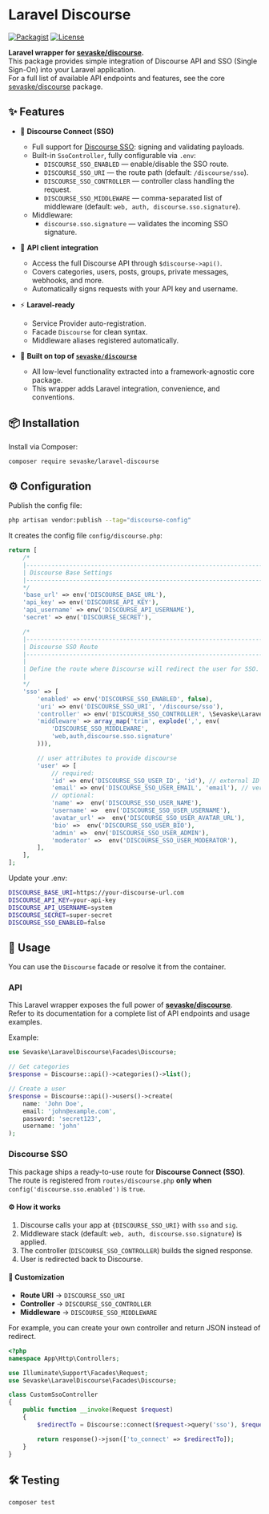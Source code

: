 # Laravel Discourse

[![Packagist](https://img.shields.io/packagist/v/sevaske/laravel-discourse.svg)](https://packagist.org/packages/sevaske/laravel-discourse)
[![License](https://img.shields.io/github/license/sevaske/laravel-discourse.svg)](LICENSE)

**Laravel wrapper for [sevaske/discourse](https://github.com/sevaske/discourse).**  
This package provides simple integration of Discourse API and SSO (Single Sign-On) into your Laravel application.  
For a full list of available API endpoints and features, see the core [sevaske/discourse](https://github.com/sevaske/discourse) package.


## ✨ Features

- 🔑 **Discourse Connect (SSO)**
    - Full support for [Discourse SSO](https://meta.discourse.org/t/official-single-sign-on-for-discourse-sso/13045): signing and validating payloads.
    - Built-in `SsoController`, fully configurable via `.env`:
        - `DISCOURSE_SSO_ENABLED` — enable/disable the SSO route.
        - `DISCOURSE_SSO_URI` — the route path (default: `/discourse/sso`).
        - `DISCOURSE_SSO_CONTROLLER` — controller class handling the request.
        - `DISCOURSE_SSO_MIDDLEWARE` — comma-separated list of middleware (default: `web, auth, discourse.sso.signature`).
    - Middleware:
        - `discourse.sso.signature` — validates the incoming SSO signature.

- 📡 **API client integration**
    - Access the full Discourse API through `$discourse->api()`.
    - Covers categories, users, posts, groups, private messages, webhooks, and more.
    - Automatically signs requests with your API key and username.

- ⚡ **Laravel-ready**
    - Service Provider auto-registration.
    - Facade `Discourse` for clean syntax.
    - Middleware aliases registered automatically.

- 🧩 **Built on top of [`sevaske/discourse`](https://github.com/sevaske/discourse)**
    - All low-level functionality extracted into a framework-agnostic core package.
    - This wrapper adds Laravel integration, convenience, and conventions.

## 📦 Installation

Install via Composer:

```bash
composer require sevaske/laravel-discourse
```


## ⚙️ Configuration

Publish the config file:

```bash
php artisan vendor:publish --tag="discourse-config"
```

It creates the config file `config/discourse.php`:

```php
return [
    /*
    |--------------------------------------------------------------------------
    | Discourse Base Settings
    |--------------------------------------------------------------------------
    */
    'base_url' => env('DISCOURSE_BASE_URL'),
    'api_key' => env('DISCOURSE_API_KEY'),
    'api_username' => env('DISCOURSE_API_USERNAME'),
    'secret' => env('DISCOURSE_SECRET'),

    /*
    |--------------------------------------------------------------------------
    | Discourse SSO Route
    |--------------------------------------------------------------------------
    |
    | Define the route where Discourse will redirect the user for SSO.
    |
    */
    'sso' => [
        'enabled' => env('DISCOURSE_SSO_ENABLED', false),
        'uri' => env('DISCOURSE_SSO_URI', '/discourse/sso'),
        'controller' => env('DISCOURSE_SSO_CONTROLLER', \Sevaske\LaravelDiscourse\Http\Controllers\SsoController::class),
        'middleware' => array_map('trim', explode(',', env(
            'DISCOURSE_SSO_MIDDLEWARE',
            'web,auth,discourse.sso.signature'
        ))),

        // user attributes to provide discourse
        'user' => [
            // required:
            'id' => env('DISCOURSE_SSO_USER_ID', 'id'), // external ID
            'email' => env('DISCOURSE_SSO_USER_EMAIL', 'email'), // verified email
            // optional:
            'name' =>  env('DISCOURSE_SSO_USER_NAME'),
            'username' =>  env('DISCOURSE_SSO_USER_USERNAME'),
            'avatar_url' =>  env('DISCOURSE_SSO_USER_AVATAR_URL'),
            'bio' =>  env('DISCOURSE_SSO_USER_BIO'),
            'admin' =>  env('DISCOURSE_SSO_USER_ADMIN'),
            'moderator' =>  env('DISCOURSE_SSO_USER_MODERATOR'),
        ],
    ],
];
```

Update your .env:
```bash
DISCOURSE_BASE_URI=https://your-discourse-url.com
DISCOURSE_API_KEY=your-api-key
DISCOURSE_API_USERNAME=system
DISCOURSE_SECRET=super-secret
DISCOURSE_SSO_ENABLED=false
```


## 🚀 Usage

You can use the `Discourse` facade or resolve it from the container.

### API

This Laravel wrapper exposes the full power of [**sevaske/discourse**](https://github.com/sevaske/discourse).  
Refer to its documentation for a complete list of API endpoints and usage examples.

Example: 

```php
use Sevaske\LaravelDiscourse\Facades\Discourse;

// Get categories
$response = Discourse::api()->categories()->list();

// Create a user
$response = Discourse::api()->users()->create(
    name: 'John Doe',
    email: 'john@example.com',
    password: 'secret123',
    username: 'john'
);
```

### Discourse SSO

This package ships a ready-to-use route for **Discourse Connect (SSO)**.  
The route is registered from `routes/discourse.php` **only when** `config('discourse.sso.enabled')` is `true`.

#### ⚙️ How it works

1. Discourse calls your app at `{DISCOURSE_SSO_URI}` with `sso` and `sig`.
2. Middleware stack (default: `web, auth, discourse.sso.signature`) is applied.
3. The controller (`DISCOURSE_SSO_CONTROLLER`) builds the signed response.
4. User is redirected back to Discourse.

#### 🎯 Customization

- **Route URI** → `DISCOURSE_SSO_URI`
- **Controller** → `DISCOURSE_SSO_CONTROLLER`
- **Middleware** → `DISCOURSE_SSO_MIDDLEWARE`

For example, you can create your own controller and return JSON instead of redirect.

```php
<?php
namespace App\Http\Controllers;

use Illuminate\Support\Facades\Request;
use Sevaske\LaravelDiscourse\Facades\Discourse;

class CustomSsoController
{
    public function __invoke(Request $request)
    {
        $redirectTo = Discourse::connect($request->query('sso'), $request->user());

        return response()->json(['to_connect' => $redirectTo]);
    }
}
```


## 🛠 Testing

```bash
composer test
```